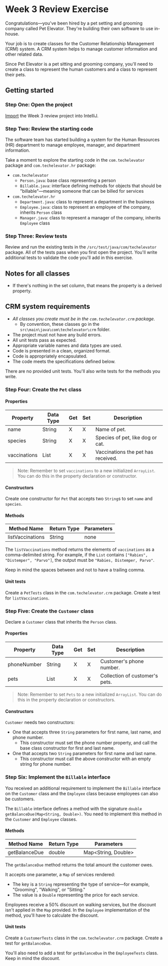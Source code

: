 # Week 3 Review Exercise

Congratulations—you've been hired by a pet setting and grooming company called Pet Elevator. They're building their own software to use in-house.

Your job is to create classes for the Customer Relationship Management (CRM) system. A CRM system helps to manage customer information and other related data.

Since Pet Elevator is a pet sitting and grooming company, you'll need to create a class to represent the human customers and a class to represent their pets.

## Getting started

### Step One: Open the project

[Import](https://book.techelevator.com/v2_3/content/guides/intellij.html#import-a-project) the Week 3 review project into IntelliJ.

### Step Two: Review the starting code

The software team has started building a system for the Human Resources (HR) department to manage employee, manager, and department information.

Take a moment to explore the starting code in the `com.techelevator` package and `com.techelevator.hr` package:

* `com.techelevator`
    * `Person.java`: base class representing a person
    * `Billable.java`: interface defining methods for objects that should be "billable"—meaning someone that can be billed for services
* `com.techelevator.hr`
    * `Department.java`: class to represent a department in the business
    * `Employee.java`: class to represent an employee of the company, inherits `Person` class
    * `Manager.java`: class to represent a manager of the company, inherits `Employee` class

### Step Three: Review tests

Review and run the existing tests in the `/src/test/java/com/techelevator` package. All of the tests pass when you first open the project. You'll write additional tests to validate the code you'll add in this exercise.

## Notes for all classes

* If there's nothing in the set column, that means the property is a derived property.

## CRM system requirements

* *All classes you create must be in the `com.techelevator.crm` package.*
  * By convention, these classes go in the `src\main\java\com\techelevator\crm` folder.
* The project must not have any build errors.
* All unit tests pass as expected.
* Appropriate variable names and data types are used.
* Code is presented in a clean, organized format.
* Code is appropriately encapsulated.
* The code meets the specifications defined below.

There are no provided unit tests. You'll also write tests for the methods you write.

### Step Four: Create the `Pet` class

#### Properties

| Property     | Data Type    | Get | Set | Description                        |
| ------------ | ------------ | --- | --- | ---------------------------------- |
| name         | String       | X   | X   | Name of pet.                       |
| species      | String       | X   | X   | Species of pet, like dog or cat.   |
| vaccinations | List<String> | X   | X   | Vaccinations the pet has received. |

> Note: Remember to set `vaccinations` to a new initialized `ArrayList`. You can do this in the property declaration or constructor.

#### Constructors

Create one constructor for `Pet` that accepts two `String`s to set `name` and `species`.

#### Methods

| Method Name      | Return Type | Parameters |
| ---------------- | ----------- | ---------- |
| listVaccinations | String      | none       |

The `listVaccinations` method returns the elements of `vaccinations` as a comma-delimited string. For example, if the `List` contains `["Rabies", "Distemper", "Parvo"]`, the output must be `"Rabies, Distemper, Parvo"`.

Keep in mind the spaces between and not to have a trailing comma.

#### Unit tests

Create a `PetTests` class in the `com.techelevator.crm` package. Create a test for `listVaccinations`.

### Step Five: Create the `Customer` class

Declare a `Customer` class that inherits the `Person` class.

#### Properties

| Property    | Data Type | Get | Set | Description                      |
| ----------- | --------- | --- | --- | -------------------------------- |
| phoneNumber | String    | X   | X   | Customer's phone number.         |
| pets        | List<Pet> | X   | X   | Collection of customer's pets.   |

> Note: Remember to set `Pets` to a new initialized `ArrayList`. You can do this in the property declaration or constructors.

#### Constructors

`Customer` needs two constructors:

* One that accepts three `String` parameters for first name, last name, and phone number.
  * This constructor must set the phone number property, and call the base class constructor for first and last name.
* One that accepts two `String` parameters for first name and last name.
  * This constructor must call the above constructor with an empty string for phone number.

### Step Six: Implement the `Billable` interface

You received an additional requirement to implement the `Billable` interface on the `Customer` class and the `Employee` class because employees can also be customers.

The `Billable` interface defines a method with the signature `double getBalanceDue(Map<String, Double>)`. You need to implement this method in the `Customer` and `Employee` classes.

#### Methods

| Method Name   | Return Type | Parameters                 |
| ------------- | ----------- | -------------------------- |
| getBalanceDue | double      | Map<String, Double>        |

The `getBalanceDue` method returns the total amount the customer owes.

It accepts one parameter, a `Map` of services rendered:
* The key is a `String` representing the type of service—for example, "Grooming", "Walking", or "Sitting."
* The value is a `Double` representing the price for each service.

Employees receive a 50% discount on walking services, but the discount isn't applied in the `Map` provided. In the `Employee` implementation of the method, you'll have to calculate the discount.

#### Unit tests

Create a `CustomerTests` class in the `com.techelevator.crm` package. Create a test for `getBalanceDue`.

You'll also need to add a test for `getBalanceDue` in the `EmployeeTests` class. Keep in mind the discount.
